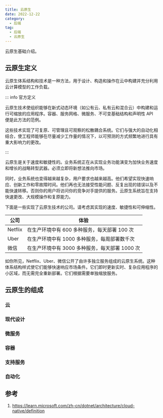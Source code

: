 ```yaml
---
title: 云原生
date: 2022-12-22
category:
  - 后端
tag:
  - 后端
  - 云原生
---
```


云原生基础介绍。

<!-- more -->

## 云原生定义

<Badge text="定义" vertical="middle" /> 云原生体系结构和技术是一种方法，用于设计、构造和操作在云中构建并充分利用云计算模型的工作负载。

::: info 官方定义

云原生技术使组织能够在新式动态环境（如公有云、私有云和混合云）中构建和运行可缩放的应用程序。容器、服务网格、微服务、不可变基础结构和声明性 API 便是此方法的范例。

这些技术实现了可复原、可管理且可观察的松散耦合系统。它们与强大的自动化相结合，使工程师能够在尽量减少工作量的情况下，以可预测的方式频繁地进行具有重大影响力的更改。

:::

云原生是关于速度和敏捷性的。业务系统正在从实现业务功能演变为加快业务速度和增长的战略转型武器。必须立即将新想法推向市场。

同时，业务系统也变得越来越复杂，用户要求也越来越高。他们希望实现快速响应、创新工作和零故障时间。他们再也无法接受性能问题、反复出现的错误以及不能快速转移。否则你的用户将访问你的竞争对手提供的服务。云原生系统旨在支持快速更改、大规模操作和复原能力。

下面是一些实现了云原生技术的公司。请考虑其实现的速度、敏捷性和可伸缩性。

| 公司    | 体验                                           |
| ------- | ---------------------------------------------- |
| Netflix | 在生产环境中有 600 多种服务，每天部署 100 次   |
| Uber    | 在生产环境中有 1000 多种服务，每周部署数千次   |
| 微信    | 在生产环境中有 3000 多种服务，每天部署 1000 次 |

如你所见，Netflix、Uber、微信公开了由许多独立服务组成的云原生系统。这种体系结构样式使它们能够快速响应市场条件。它们即时更新实时、复杂应用程序的小区域，而无需完全重新部署。它们根据需要单独缩放服务。

## 云原生的组成

### 云

### 现代设计

### 微服务

### 容器

### 支持服务

### 自动化

## 参考

1. <https://learn.microsoft.com/zh-cn/dotnet/architecture/cloud-native/definition>
